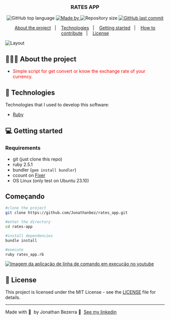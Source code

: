 <h3 align="center">
  RATES APP
</h3>

<p align="center">
  <img alt="GitHub top language" src="https://img.shields.io/github/languages/top/Jonathanbez/rates_app?color=%23FF0000">

 <a href="https://www.linkedin.com/in/jonathan-bezerra-b483b6148/">
  <img alt="Made by" src="https://img.shields.io/badge/Made%20by%20_-%20Jonathanbez---?link=https%3A%2F%2Fwww.linkedin.com%2Fin%2Fjonathan-bezerra-b483b6148%2F">
 </a>
  <img alt="Repository size" src="https://img.shields.io/github/repo-size/Jonathanbez/rates_app">
  
  <a href="https://github.com/Jonathanbez/rates_app">
    <img alt="GitHub last commit" src="https://img.shields.io/github/last-commit/Jonathanbez/rates_app">
  </a>
  
  
<p align="center">
  <a href="#-about-the-project">About the project</a>&nbsp;&nbsp;&nbsp;|&nbsp;&nbsp;&nbsp;
  <a href="#-technologies">Technologies</a>&nbsp;&nbsp;&nbsp;|&nbsp;&nbsp;&nbsp;
  <a href="#-getting-started">Getting started</a>&nbsp;&nbsp;&nbsp;|&nbsp;&nbsp;&nbsp;
  <a href="#-how-to-contribute">How to contribute</a>&nbsp;&nbsp;&nbsp;|&nbsp;&nbsp;&nbsp;
  <a href="#-license">License</a>
</p>

<img alt="Layout" src="https://res.cloudinary.com/eliasgcf/image/upload/v1586302738/assets/previewApp_fnt7hm.png">

## 👨🏻‍💻 About the project

- <p style="color: red;">Simple script for get convert or know the exchange rate of your currency.</p>

## 🚀 Technologies

Technologies that I used to develop this software:

- [Ruby](https://ruby-doc.org/)

## 💻 Getting started

### Requirements

- git (just clone this repo)
- ruby 2.5.1
- bundler (`gem install bundler`)
- ccount on [Fixer](https://fixer.io/#pricing_plan)
- OS Linux (only test on Ubuntu 23.10)

## Começando
```bash
#clone the project
git clone https://github.com/Jonathanbez/rates_app.git

#enter the directory
cd rates-app

#install dependencies
bundle install

#execute 
ruby rates_app.rb
```

[![Imagem da aplicação de linha de comando em execução no youtube](./img/projeto-ruby-puro.gif)](https://www.youtube.com/watch?v=405zS5PAL3U)

## 📝 License

This project is licensed under the MIT License - see the [LICENSE](LICENSE) file for details.

---

Made with 💜 &nbsp;by Jonathan Bezerra 👋 &nbsp;[See my linkedin](https://www.linkedin.com/in/jonathan-bezerra-b483b6148/)
